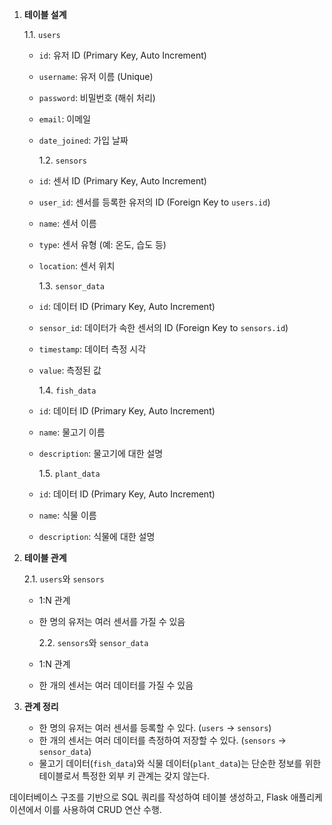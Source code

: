 1. **테이블 설계**

   1.1. `users`

   - `id`: 유저 ID (Primary Key, Auto Increment)
   - `username`: 유저 이름 (Unique)
   - `password`: 비밀번호 (해쉬 처리)
   - `email`: 이메일
   - `date_joined`: 가입 날짜

     1.2. `sensors`

   - `id`: 센서 ID (Primary Key, Auto Increment)
   - `user_id`: 센서를 등록한 유저의 ID (Foreign Key to `users.id`)
   - `name`: 센서 이름
   - `type`: 센서 유형 (예: 온도, 습도 등)
   - `location`: 센서 위치

     1.3. `sensor_data`

   - `id`: 데이터 ID (Primary Key, Auto Increment)
   - `sensor_id`: 데이터가 속한 센서의 ID (Foreign Key to `sensors.id`)
   - `timestamp`: 데이터 측정 시각
   - `value`: 측정된 값

     1.4. `fish_data`

   - `id`: 데이터 ID (Primary Key, Auto Increment)
   - `name`: 물고기 이름
   - `description`: 물고기에 대한 설명

     1.5. `plant_data`

   - `id`: 데이터 ID (Primary Key, Auto Increment)
   - `name`: 식물 이름
   - `description`: 식물에 대한 설명

2. **테이블 관계**

   2.1. `users`와 `sensors`

   - 1:N 관계
   - 한 명의 유저는 여러 센서를 가질 수 있음

     2.2. `sensors`와 `sensor_data`

   - 1:N 관계
   - 한 개의 센서는 여러 데이터를 가질 수 있음

3. **관계 정리**

   - 한 명의 유저는 여러 센서를 등록할 수 있다. (`users` → `sensors`)
   - 한 개의 센서는 여러 데이터를 측정하여 저장할 수 있다. (`sensors` → `sensor_data`)
   - 물고기 데이터(`fish_data`)와 식물 데이터(`plant_data`)는 단순한 정보를 위한 테이블로서 특정한 외부 키 관계는 갖지 않는다.

데이터베이스 구조를 기반으로 SQL 쿼리를 작성하여 테이블 생성하고, Flask 애플리케이션에서 이를 사용하여 CRUD 연산 수행.
